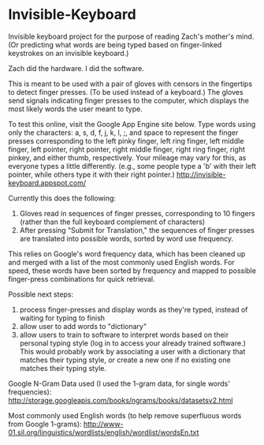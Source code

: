Invisible-Keyboard
==================

Invisible keyboard project for the purpose of reading Zach's mother's mind.  (Or predicting what words are being typed based on finger-linked keystrokes on an invisible keyboard.)  

Zach did the hardware. I did the software.

This is meant to be used with a pair of gloves with censors in the fingertips to detect finger presses.  (To be used instead of a keyboard.)  The gloves send signals indicating finger presses to the computer, which displays the most likely words the user meant to type.  

To test this online, visit the Google App Engine site below.  Type words using only the characters: a, s, d, f, j, k, l, ;, and space to represent the finger presses corresponding to the left pinky finger, left ring finger, left middle finger, left pointer, right pointer, right middle finger, right ring finger, right pinkey, and either thumb, respectively.  Your mileage may vary for this, as everyone types a little differently.  (e.g., some people type a 'b' with their left pointer, while others type it with their right pointer.) 
http://invisible-keyboard.appspot.com/

Currently this does the following:
1) Gloves read in sequences of finger presses, corresponding to 10 fingers (rather than the full keyboard complement of characters)<br>
2) After pressing "Submit for Translation," the sequences of finger presses are translated into possible words, sorted by word use frequency.  

This relies on Google's word frequency data, which has been cleaned up and merged with a list of the most commonly used English words.  For speed, these words have been sorted by frequency and mapped to possible finger-press combinations for quick retrieval.  

Possible next steps:
1) process finger-presses and display words as they're typed, instead of waiting for typing to finish<br>
2) allow user to add words to "dictionary"<br>
3) allow users to train to software to interpret words based on their personal typing style (log in to access your already trained software.)  This would probably work by associating a user with a dictionary that matches their typing style, or create a new one if no existing one matches their typing style.  

Google N-Gram Data used (I used the 1-gram data, for single words' frequencies):
http://storage.googleapis.com/books/ngrams/books/datasetsv2.html

Most commonly used English words (to help remove superfluous words from Google 1-grams):
http://www-01.sil.org/linguistics/wordlists/english/wordlist/wordsEn.txt
